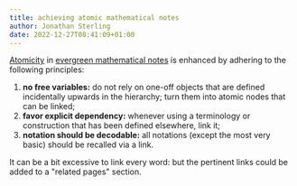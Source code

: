 ```yaml
---
title: achieving atomic mathematical notes
author: Jonathan Sterling
date: 2022-12-27T08:41:09+01:00
---
```


[Atomicity](tfmt-0007) in [evergreen mathematical notes](tfmt-0003) is enhanced by adhering to the following principles:

1. **no free variables:** do not rely on one-off objects that are defined incidentally upwards in the hierarchy; turn them into atomic nodes that can be linked;
2. **favor explicit dependency:** whenever using a terminology or construction that has been defined elsewhere, link it;
3. **notation should be decodable:** all notations (except the most very basic) should be recalled via a link.

It can be a bit excessive to link every word: but the pertinent links could be added to a "related pages" section.
